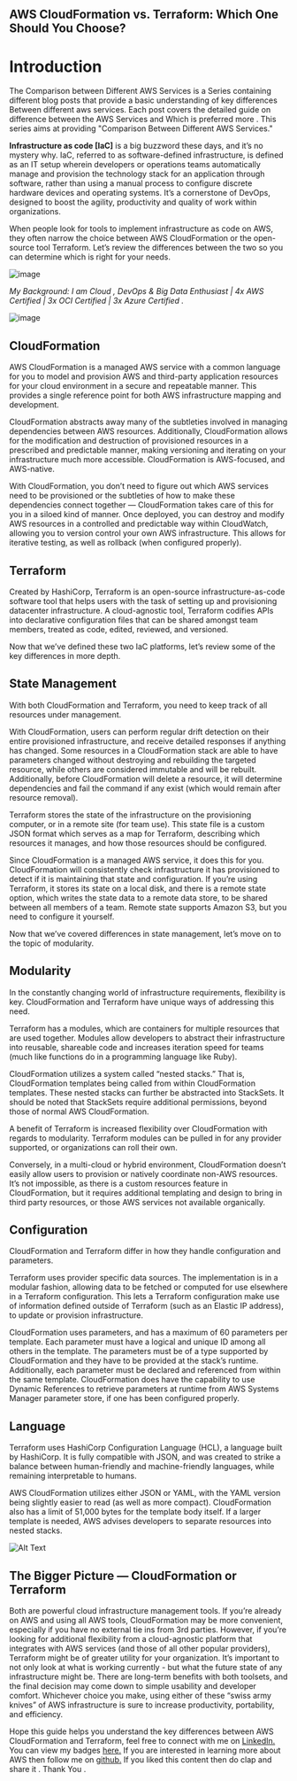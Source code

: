 ## AWS CloudFormation vs. Terraform: Which One Should You Choose?

# Introduction

The Comparison between Different AWS Services is a Series containing different blog posts that provide a basic understanding of key differences Between different aws services. Each post covers the detailed guide on difference between the AWS Services and Which is preferred more . This series aims at providing "Comparison Between Different AWS Services."

**Infrastructure as code [IaC]** is a big buzzword these days, and it’s no mystery why. IaC, referred to as software-defined infrastructure, is defined as an IT setup wherein developers or operations teams automatically manage and provision the technology stack for an application through software, rather than using a manual process to configure discrete hardware devices and operating systems. It’s a cornerstone of DevOps, designed to boost the agility, productivity and quality of work within organizations.

When people look for tools to implement infrastructure as code on AWS, they often narrow the choice between AWS CloudFormation or the open-source tool Terraform. Let’s review the differences between the two so you can determine which is right for your needs.

![image](https://cdn.hashnode.com/res/hashnode/image/upload/v1621676498463/Cd3UkolzYJ.png)
 
*My Background: I am Cloud , DevOps & Big Data Enthusiast | 4x AWS Certified | 3x OCI Certified | 3x Azure Certified .* 

![image](https://cdn.hashnode.com/res/hashnode/image/upload/v1621676500201/-n0snPovg.png)

## CloudFormation

AWS CloudFormation is a managed AWS service with a common language for you to model and provision AWS and third-party application resources for your cloud environment in a secure and repeatable manner. This provides a single reference point for both AWS infrastructure mapping and development.  

CloudFormation abstracts away many of the subtleties involved in managing dependencies between AWS resources. Additionally, CloudFormation allows for the modification and destruction of provisioned resources in a prescribed and predictable manner, making versioning and iterating on your infrastructure much more accessible. CloudFormation is AWS-focused, and AWS-native. 

With CloudFormation, you don’t need to figure out which AWS services need to be provisioned or the subtleties of how to make these dependencies connect together  — CloudFormation takes care of this for you in a siloed kind of manner. Once deployed, you can destroy and modify AWS resources in a controlled and predictable way within CloudWatch, allowing you to version control your own AWS infrastructure. This allows for iterative testing, as well as rollback (when configured properly).  

## Terraform‍

Created by HashiCorp, Terraform is an open-source infrastructure-as-code software tool that helps users with the task of setting up and provisioning datacenter infrastructure. A cloud-agnostic tool, Terraform codifies APIs into declarative configuration files that can be shared amongst team members, treated as code, edited, reviewed, and versioned.

Now that we’ve defined these two IaC platforms, let’s review some of the key differences in more depth. 

## State Management

With both CloudFormation and Terraform, you need to keep track of all resources under management.

With CloudFormation, users can perform regular drift detection on their entire provisioned infrastructure, and receive detailed responses if anything has changed. Some resources in a CloudFormation stack are able to have parameters changed without destroying and rebuilding the targeted resource, while others are considered immutable and will be rebuilt.  Additionally, before CloudFormation will delete a resource, it will determine dependencies and fail the command if any exist (which would remain after resource removal). 

Terraform stores the state of the infrastructure on the provisioning computer, or in a remote site (for team use). This state file is a custom JSON format which serves as a map for Terraform, describing which resources it manages, and how those resources should be configured.

Since CloudFormation is a managed AWS service, it does this for you. CloudFormation will consistently check infrastructure it has provisioned to detect if it is maintaining that state and configuration.  If you’re using Terraform, it stores its state on a local disk, and there is a remote state option, which writes the state data to a remote data store, to be shared between all members of a team. Remote state supports Amazon S3, but you need to configure it yourself.

Now that we’ve covered differences in state management, let’s move on to the topic of modularity.

## Modularity

In the constantly changing world of infrastructure requirements,  flexibility is key. CloudFormation and Terraform have unique ways of addressing this need.

Terraform has a modules, which are containers for multiple resources that are used together. Modules allow developers to abstract their infrastructure into reusable, shareable code and increases iteration speed for teams (much like functions do in a programming language like Ruby).

CloudFormation utilizes a system called “nested stacks.” That is, CloudFormation  templates being called from within CloudFormation templates. These nested stacks can further be abstracted into StackSets. It should be noted that StackSets require additional permissions, beyond those of normal AWS CloudFormation.  

A benefit of Terraform is increased flexibility over CloudFormation with regards to modularity. Terraform modules can be pulled in for any provider supported, or organizations can roll their own.

Conversely, in a multi-cloud or hybrid environment, CloudFormation doesn’t easily allow users to provision or natively coordinate non-AWS resources. It’s not impossible, as there is a custom resources feature in CloudFormation, but it requires additional templating and design to bring in third party resources, or those AWS services not available organically.

## Configuration

CloudFormation and Terraform differ in how they handle configuration and parameters.

Terraform uses provider specific data sources. The implementation is in a modular fashion, allowing data to be fetched or computed for use elsewhere in a Terraform configuration. This lets a Terraform configuration make use of information defined outside of Terraform (such as an Elastic IP address), to update or provision infrastructure.

CloudFormation uses parameters, and has a maximum of 60 parameters per template. Each parameter must have a logical and unique ID among all others in the template. The parameters must be of a type supported by CloudFormation and they have to be provided at the stack’s runtime. Additionally, each parameter must be declared and referenced from within the same template. CloudFormation does have the capability to use Dynamic References to retrieve parameters at runtime from AWS Systems Manager parameter store, if one has been configured properly. 

## Language‍

Terraform uses HashiCorp Configuration Language (HCL), a language built by HashiCorp. It is fully compatible with JSON, and was created to strike a balance between human-friendly and machine-friendly languages, while remaining interpretable to humans.

AWS CloudFormation utilizes either JSON or YAML, with the YAML version being slightly easier to read (as well as more compact). CloudFormation also has a limit of 51,000 bytes for the template body itself. If a larger template is needed, AWS advises developers to separate resources into nested stacks.



![Alt Text](https://cdn.hashnode.com/res/hashnode/image/upload/v1621676501930/kFd4anK4b.png)

## The Bigger Picture — CloudFormation or Terraform‍

Both are powerful cloud infrastructure management tools. If you’re already on AWS and using all AWS tools, CloudFormation may be more convenient, especially if you have no external tie ins from 3rd parties. However, if you’re looking for additional flexibility from a cloud-agnostic platform that integrates with AWS services (and those of all other popular providers), Terraform might be of greater utility for your organization. It’s important to not only look at what is working currently - but what the future state of any infrastructure might be. There are long-term benefits with both toolsets, and the final decision may come down to simple usability and developer comfort. Whichever choice you make, using either of these “swiss army knives” of AWS infrastructure is sure to increase productivity, portability, and efficiency.

Hope this guide helps you understand the key differences between AWS CloudFormation and Terraform, feel free to connect with me on [LinkedIn.](https://www.linkedin.com/in/adit-modi-2a4362191/)
You can view my badges [here.](https://www.youracclaim.com/users/adit-modi/badges)
If you are interested in learning more about AWS then follow me on [github.](https://github.com/AditModi)
If you liked this content then do clap and share it . Thank You .